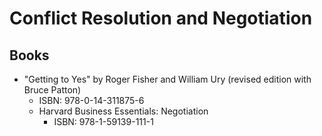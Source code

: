 # Conflict Resolution and Negotiation 

## Books
- "Getting to Yes" by Roger Fisher and William Ury (revised edition with Bruce Patton) 
    - ISBN: 978-0-14-311875-6
  - Harvard Business Essentials: Negotiation
    - ISBN: 978-1-59139-111-1

